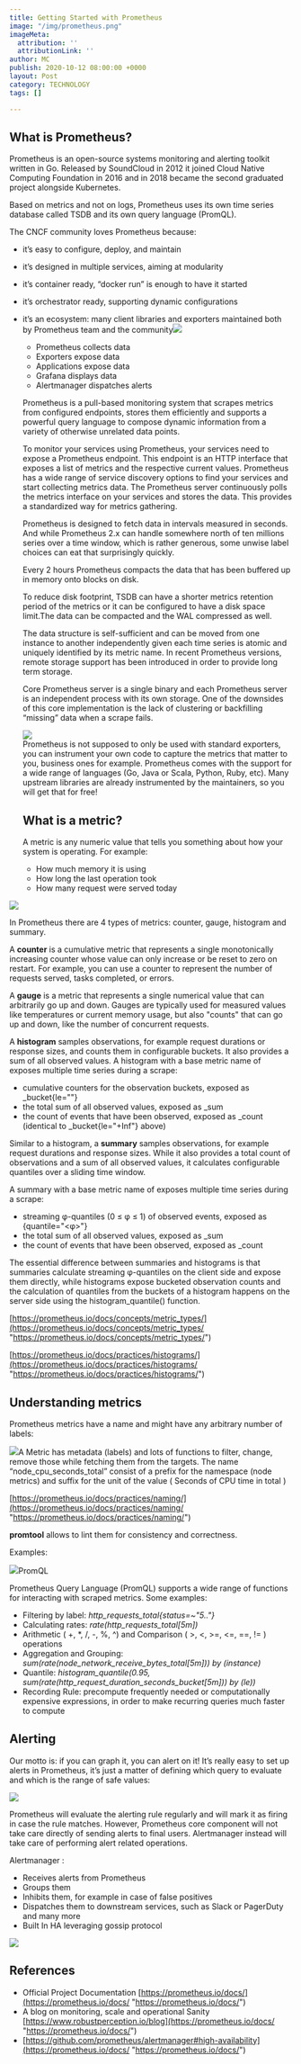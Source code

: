 ```yaml
---
title: Getting Started with Prometheus
image: "/img/prometheus.png"
imageMeta:
  attribution: ''
  attributionLink: ''
author: MC
publish: 2020-10-12 08:00:00 +0000
layout: Post
category: TECHNOLOGY
tags: []

---
```

## What is Prometheus?

Prometheus is an open-source systems monitoring and alerting toolkit written in Go. Released by SoundCloud in 2012 it joined Cloud Native Computing Foundation in 2016 and in 2018 became the second graduated project alongside Kubernetes.

Based on metrics and not on logs, Prometheus uses its own time series database called TSDB and its own query language (PromQL).

The CNCF community loves Prometheus because:

* it’s easy to configure, deploy, and maintain
* it’s designed in multiple services, aiming at modularity
* it’s container ready, “docker run” is enough to have it started
* it’s orchestrator ready, supporting dynamic configurations
* it’s an ecosystem: many client libraries and exporters maintained both by Prometheus team and the community![](/img/prometheus-schema-1.png)
  * Prometheus collects data
  * Exporters expose data
  * Applications expose data
  * Grafana displays data
  * Alertmanager dispatches alerts

  Prometheus is a pull-based monitoring system that scrapes metrics from configured endpoints, stores them efficiently and supports a powerful query language to compose dynamic information from a variety of otherwise unrelated data points.

  To monitor your services using Prometheus, your services need to expose a Prometheus endpoint. This endpoint is an HTTP interface that exposes a list of metrics and the respective current values. Prometheus has a wide range of service discovery options to find your services and start collecting metrics data. The Prometheus server continuously polls the metrics interface on your services and stores the data. This provides a standardized way for metrics gathering.

  Prometheus is designed to fetch data in intervals measured in seconds. And while Prometheus 2.x can handle somewhere north of ten millions series over a time window, which is rather generous, some unwise label choices can eat that surprisingly quickly.

  Every 2 hours Prometheus compacts the data that has been buffered up in memory onto blocks on disk.

  To reduce disk footprint, TSDB can have a shorter metrics retention period of the metrics or it can be configured to have a disk space limit.The data can be compacted and the WAL compressed as well.

  The data structure is self-sufficient and can be moved from one instance to another independently given each time series is atomic and uniquely identified by its metric name. In recent Prometheus versions, remote storage support has been introduced in order to provide long term storage.

  Core Prometheus server is a single binary and each Prometheus server is an independent process with its own storage. One of the downsides of this core implementation is the lack of clustering or backfilling “missing” data when a scrape fails.

  ![](/img/prometheus_logos.png)  
  Prometheus is not supposed to only be used with standard exporters, you can instrument your own code to capture the metrics that matter to you, business ones for example. Prometheus comes with the support for a wide range of languages (Go, Java or Scala, Python, Ruby, etc). Many upstream libraries are already instrumented by the maintainers, so you will get that for free!

  ## What is a metric?

  A metric is any numeric value that tells you something about how your system is operating. For example:
  * How much memory it is using
  * How long the last operation took
  * How many request were served today

![](/img/schema-3.png)

In Prometheus there are 4 types of metrics: counter, gauge, histogram and summary.

A **counter** is a cumulative metric that represents a single monotonically increasing counter whose value can only increase or be reset to zero on restart. For example, you can use a counter to represent the number of requests served, tasks completed, or errors.

A **gauge** is a metric that represents a single numerical value that can arbitrarily go up and down. Gauges are typically used for measured values like temperatures or current memory usage, but also "counts" that can go up and down, like the number of concurrent requests.

A **histogram** samples observations, for example request durations or response sizes, and counts them in configurable buckets. It also provides a sum of all observed values. A histogram with a base metric name of <basename> exposes multiple time series during a scrape:

* cumulative counters for the observation buckets, exposed as <basename>_bucket{le="<upper inclusive bound>"}
* the total sum of all observed values, exposed as <basename>_sum
* the count of events that have been observed, exposed as <basename>_count (identical to <basename>_bucket{le="+Inf"} above)

Similar to a histogram, a **summary** samples observations, for example request durations and response sizes. While it also provides a total count of observations and a sum of all observed values, it calculates configurable quantiles over a sliding time window.

A summary with a base metric name of <basename> exposes multiple time series during a scrape:

* streaming φ-quantiles (0 ≤ φ ≤ 1) of observed events, exposed as <basename>{quantile="<φ>"}
* the total sum of all observed values, exposed as <basename>_sum
* the count of events that have been observed, exposed as <basename>_count

The essential difference between summaries and histograms is that summaries calculate streaming φ-quantiles on the client side and expose them directly, while histograms expose bucketed observation counts and the calculation of quantiles from the buckets of a histogram happens on the server side using the histogram_quantile() function.

[https://prometheus.io/docs/concepts/metric_types/](https://prometheus.io/docs/concepts/metric_types/ "https://prometheus.io/docs/concepts/metric_types/")

[https://prometheus.io/docs/practices/histograms/](https://prometheus.io/docs/practices/histograms/ "https://prometheus.io/docs/practices/histograms/")

## Understanding metrics

Prometheus metrics have a name and might have any arbitrary number of labels:

![](/img/schermata-2020-10-12-alle-10-00-56.png)A Metric has metadata (labels) and lots of functions to filter, change, remove those while fetching them from the targets. The name “node_cpu_seconds_total” consist of a prefix for the namespace (node metrics) and suffix for the unit of the value ( Seconds of CPU time in total )

[https://prometheus.io/docs/practices/naming/](https://prometheus.io/docs/practices/naming/ "https://prometheus.io/docs/practices/naming/")

**promtool** allows to lint them for consistency and correctness.

Examples:

![](/img/schermata-2020-10-12-alle-10-02-13.png)PromQL

Prometheus Query Language (PromQL) supports a wide range of functions for interacting with scraped metrics. Some examples:

* Filtering by label: _http_requests_total{status=\~"5.."}_
* Calculating rates: _rate(http_requests_total\[5m\])_
* Arithmetic ( +, *, /, -, %, ^) and Comparison ( >, <, >=, <=, ==, != ) operations
* Aggregation and Grouping: _sum(rate(node_network_receive_bytes_total\[5m\])) by (instance)_
* Quantile: _histogram_quantile(0.95, sum(rate(http_request_duration_seconds_bucket\[5m\])) by (le))_
* Recording Rule: precompute frequently needed or computationally expensive expressions, in order to make recurring queries much faster to compute

## Alerting

Our motto is: if you can graph it, you can alert on it! It’s really easy to set up alerts in Prometheus, it’s just a matter of defining which query to evaluate and which is the range of safe values:

![](/img/schermata-2020-10-12-alle-10-02-22.png)

Prometheus will evaluate the alerting rule regularly and will mark it as firing in case the rule matches. However, Prometheus core component will not take care directly of sending alerts to final users. Alertmanager instead will take care of performing alert related operations.

Alertmanager :

* Receives alerts from Prometheus
* Groups them
* Inhibits them, for example in case of false positives
* Dispatches them to downstream services, such as Slack or PagerDuty and many more
* Built In HA leveraging gossip protocol

![](/img/schema_prometheus.png)

## References

* Official Project Documentation [https://prometheus.io/docs/](https://prometheus.io/docs/ "https://prometheus.io/docs/")
* A blog on monitoring, scale and operational Sanity [https://www.robustperception.io/blog](https://prometheus.io/docs/ "https://prometheus.io/docs/")
* [https://github.com/prometheus/alertmanager#high-availability](https://prometheus.io/docs/ "https://prometheus.io/docs/")